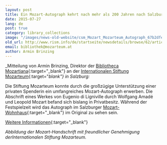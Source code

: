 ```yaml
---
layout: post
title: Ein Mozart-Autograph kehrt nach mehr als 200 Jahren nach Salzburg zurück
date: 2015-07-27
lang: de
post: true
category: library_collections
image: "/images/news-old-website/csm_Mozart_Mozarteum_Autograph_67b2dfe1c3.jpg"
old_url: http://www.rism.info/de/startseite/newsdetails/browse/62/article/64/after-more-than-200-years-one-of-mozarts-autograph-manuscripts-returns-to-salzburg.html
email: bibliothek@mozarteum.at
author: Armin Brinzing
---
```


_Mitteilung von Armin Brinzing, Direktor der [Bibliotheca Mozartiana](http://www.mozarteum.at/wissenschaft/bibliothek/bibliotheca-mozartiana.html){:target="_blank"} an der [Internationalen Stiftung Mozarteum](http://www.mozarteum.at/){:target="_blank"} in Salzburg:_

Die Stiftung Mozarteum konnte durch die großzügige Unterstützung einer privaten Spenderin ein umfangreiches Mozart-Autograph erwerben. Die Abschrift eines Werkes von Eugenio di Ligniville durch Wolfgang Amadé und Leopold Mozart befand sich bislang in Privatbesitz. Während der Festspielzeit wird das Autograph im Salzburger [Mozart-Wohnhaus](http://www.mozarteum.at/museen/mozart-wohnhaus.html){:target="_blank"} im Original zu sehen sein.

[Weitere Informationen](http://www.mozarteum.at/index.php?id=1410){:target="_blank"}


_Abbildung der Mozart-Handschrift mit freundlicher Genehmigung derInternationalen Stiftung Mozarteum._

